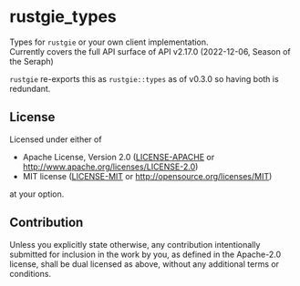 # rustgie_types

Types for `rustgie` or your own client implementation.  
Currently covers the full API surface of API v2.17.0 (2022-12-06, Season of the Seraph)

`rustgie` re-exports this as `rustgie::types` as of v0.3.0 so having both is redundant.

## License

Licensed under either of

 * Apache License, Version 2.0
   ([LICENSE-APACHE](../LICENSE-APACHE) or http://www.apache.org/licenses/LICENSE-2.0)
 * MIT license
   ([LICENSE-MIT](../LICENSE-MIT) or http://opensource.org/licenses/MIT)

at your option.

## Contribution

Unless you explicitly state otherwise, any contribution intentionally submitted
for inclusion in the work by you, as defined in the Apache-2.0 license, shall be
dual licensed as above, without any additional terms or conditions.
